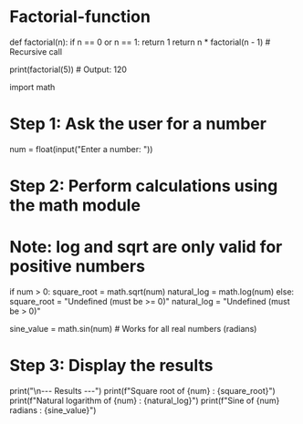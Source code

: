 # Factorial-function
def factorial(n):
    if n == 0 or n == 1:
        return 1
    return n * factorial(n - 1)  # Recursive call

print(factorial(5))  # Output: 120

import math

# Step 1: Ask the user for a number
num = float(input("Enter a number: "))

# Step 2: Perform calculations using the math module
# Note: log and sqrt are only valid for positive numbers
if num > 0:
    square_root = math.sqrt(num)
    natural_log = math.log(num)
else:
    square_root = "Undefined (must be >= 0)"
    natural_log = "Undefined (must be > 0)"

sine_value = math.sin(num)  # Works for all real numbers (radians)

# Step 3: Display the results
print("\n--- Results ---")
print(f"Square root of {num}       : {square_root}")
print(f"Natural logarithm of {num} : {natural_log}")
print(f"Sine of {num} radians       : {sine_value}")
